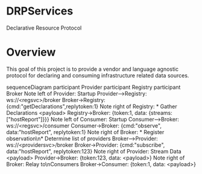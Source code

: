 ﻿# DRPServices
Declarative Resource Protocol

# Overview
This goal of this project is to provide a vendor and language agnostic protocol for declaring and consuming infrastructure related data sources.

<div class="mermaid" style="height: 50em;">
sequenceDiagram
    participant Provider
    participant Registry
    participant Broker
    Note left of Provider: Startup
    Provider-->Registry: ws://&lt;regsvc&gt;/broker
    Broker->Registry: {cmd:"getDeclarations",replytoken:1}
    Note right of Registry: * Gather Declarations &lt;payload&gt;
    Registry->Broker: {token:1, data: {streams:["hostReport"]}}}
    Note left of Consumer: Startup
    Consumer-->Broker: ws://&lt;regsvc&gt;/consumer
    Consumer->Broker: {cmd:"observe", data:"hostReport", replytoken:1}
    Note right of Broker: * Register observation\n* Determine list of providers
    Broker-->Provider: ws://&lt;providersvc&gt;/broker
    Broker->Provider: {cmd:"subscribe", data:"hostReport", replytoken:123}
    Note right of Provider: Stream Data &lt;payload&gt;
    Provider->Broker: {token:123, data: &lt;payload&gt;}
    Note right of Broker: Relay to\nConsumers
    Broker->Consumer: {token:1,  data: &lt;payload&gt;}
</div>